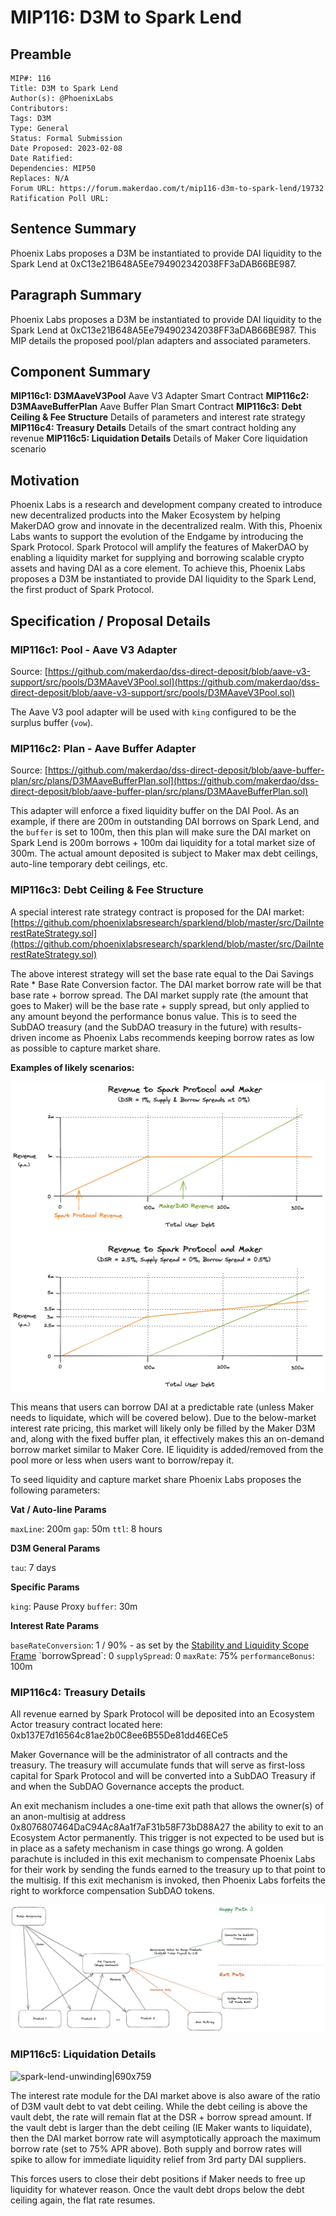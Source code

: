# MIP116: D3M to Spark Lend

## Preamble

```
MIP#: 116
Title: D3M to Spark Lend
Author(s): @PhoenixLabs
Contributors:
Tags: D3M
Type: General
Status: Formal Submission
Date Proposed: 2023-02-08
Date Ratified:
Dependencies: MIP50
Replaces: N/A
Forum URL: https://forum.makerdao.com/t/mip116-d3m-to-spark-lend/19732
Ratification Poll URL:
```

## Sentence Summary

Phoenix Labs proposes a D3M be instantiated to provide DAI liquidity to the Spark Lend at 0xC13e21B648A5Ee794902342038FF3aDAB66BE987.

## Paragraph Summary

Phoenix Labs proposes a D3M be instantiated to provide DAI liquidity to the Spark Lend at 0xC13e21B648A5Ee794902342038FF3aDAB66BE987. This MIP details the proposed pool/plan adapters and associated parameters.

## Component Summary

**MIP116c1: D3MAaveV3Pool**
Aave V3 Adapter Smart Contract
**MIP116c2: D3MAaveBufferPlan**
Aave Buffer Plan Smart Contract
**MIP116c3: Debt Ceiling & Fee Structure**
Details of parameters and interest rate strategy
**MIP116c4: Treasury Details**
Details of the smart contract holding any revenue
**MIP116c5: Liquidation Details**
Details of Maker Core liquidation scenario


## Motivation

Phoenix Labs is a research and development company created to introduce new decentralized products into the Maker Ecosystem by helping MakerDAO grow and innovate in the decentralized realm. With this, Phoenix Labs wants to support the evolution of the Endgame by introducing the Spark Protocol.
Spark Protocol will amplify the features of MakerDAO by enabling a liquidity market for supplying and borrowing scalable crypto assets and having DAI as a core element. To achieve this, Phoenix Labs proposes a D3M be instantiated to provide DAI liquidity to the Spark Lend, the first product of Spark Protocol.

## Specification / Proposal Details

### MIP116c1: Pool - Aave V3 Adapter

Source: [https://github.com/makerdao/dss-direct-deposit/blob/aave-v3-support/src/pools/D3MAaveV3Pool.sol](https://github.com/makerdao/dss-direct-deposit/blob/aave-v3-support/src/pools/D3MAaveV3Pool.sol)

The Aave V3 pool adapter will be used with `king` configured to be the surplus buffer (`vow`).

### MIP116c2: Plan - Aave Buffer Adapter

Source: [https://github.com/makerdao/dss-direct-deposit/blob/aave-buffer-plan/src/plans/D3MAaveBufferPlan.sol](https://github.com/makerdao/dss-direct-deposit/blob/aave-buffer-plan/src/plans/D3MAaveBufferPlan.sol)

This adapter will enforce a fixed liquidity buffer on the DAI Pool. As an example, if there are 200m in outstanding DAI borrows on Spark Lend, and the `buffer` is set to 100m, then this plan will make sure the DAI market on Spark Lend is 200m borrows + 100m dai liquidity for a total market size of 300m. The actual amount deposited is subject to Maker max debt ceilings, auto-line temporary debt ceilings, etc.

### MIP116c3: Debt Ceiling & Fee Structure

A special interest rate strategy contract is proposed for the DAI market: [https://github.com/phoenixlabsresearch/sparklend/blob/master/src/DaiInterestRateStrategy.sol](https://github.com/phoenixlabsresearch/sparklend/blob/master/src/DaiInterestRateStrategy.sol)

The above interest strategy will set the base rate equal to the Dai Savings Rate * Base Rate Conversion factor. The DAI market borrow rate will be that base rate + borrow spread. The DAI market supply rate (the amount that goes to Maker) will be the base rate + supply spread, but only applied to any amount beyond the performance bonus value. This is to seed the SubDAO treasury (and the SubDAO treasury in the future) with results-driven income as Phoenix Labs recommends keeping borrow rates as low as possible to capture market share.

**Examples of likely scenarios:**

![maker-spark-revenue-perf-bonus|690x678](https://github.com/makerdao/mips/blob/master/MIP116/makersparkrevenueperfbonus.png)

This means that users can borrow DAI at a predictable rate (unless Maker needs to liquidate, which will be covered below). Due to the below-market interest rate pricing, this market will likely only be filled by the Maker D3M and, along with the fixed buffer plan, it effectively makes this an on-demand borrow market similar to Maker Core. IE liquidity is added/removed from the pool more or less when users want to borrow/repay it.

To seed liquidity and capture market share Phoenix Labs proposes the following parameters:

**Vat / Auto-line Params**

`maxLine`: 200m
`gap`: 50m
`ttl`: 8 hours

**D3M General Params**

`tau`: 7 days

**Specific Params**

`king`: Pause Proxy
`buffer`: 30m

**Interest Rate Params**

`baseRateConversion`: 1 / 90% - as set by the [Stability and Liquidity Scope Frame]([https://forum.makerdao.com/t/mip103-the-stability-and-liquidity-scope-framework/19675](https://forum.makerdao.com/t/mip103-the-stability-and-liquidity-scope-framework/19675))
`borrowSpread`: 0
`supplySpread`: 0
`maxRate`: 75%
`performanceBonus`: 100m

### MIP116c4: Treasury Details

All revenue earned by Spark Protocol will be deposited into an Ecosystem Actor treasury contract located here: 0xb137E7d16564c81ae2b0C8ee6B55De81dd46ECe5

Maker Governance will be the administrator of all contracts and the treasury. The treasury will accumulate funds that will serve as first-loss capital for Spark Protocol and will be converted into a SubDAO Treasury if and when the SubDAO Governance accepts the product.

An exit mechanism includes a one-time exit path that allows the owner(s) of an anon-multisig at address 0x8076807464DaC94Ac8Aa1f7aF31b58F73bD88A27 the ability to exit to an Ecosystem Actor permanently. This trigger is not expected to be used but is in place as a safety mechanism in case things go wrong. A golden parachute is included in this exit mechanism to compensate Phoenix Labs for their work by sending the funds earned to the treasury up to that point to the multisig. If this exit mechanism is invoked, then Phoenix Labs forfeits the right to workforce compensation SubDAO tokens.

![prelaunch-treasury|690x278](https://github.com/makerdao/mips/blob/master/MIP116/prelaunchtreasury.jpeg)

### MIP116c5: Liquidation Details

![spark-lend-unwinding|690x759](https://github.com/makerdao/mips/blob/master/MIP116/sparklendunwinding.jpeg)

The interest rate module for the DAI market above is also aware of the ratio of D3M vault debt to vat debt ceiling. While the debt ceiling is above the vault debt, the rate will remain flat at the DSR + borrow spread amount. If the vault debt is larger than the debt ceiling (IE Maker wants to liquidate), then the DAI market borrow rate will asymptotically approach the maximum borrow rate (set to 75% APR above). Both supply and borrow rates will spike to allow for immediate liquidity relief from 3rd party DAI suppliers.

This forces users to close their debt positions if Maker needs to free up liquidity for whatever reason. Once the vault debt drops below the debt ceiling again, the flat rate resumes.
